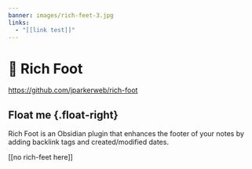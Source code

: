 ```yaml
---
banner: images/rich-feet-3.jpg
links:
  - "[[link test]]"
---
```


# 🦶 Rich Foot
https://github.com/jparkerweb/rich-foot

## Float me {.float-right}

Rich Foot is an Obsidian plugin that enhances the footer of your notes by adding backlink tags and created/modified dates.


[[no rich-feet here]]
